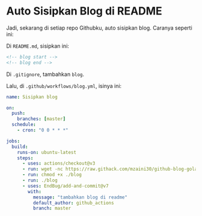 # Auto Sisipkan Blog di README

Jadi, sekarang di setiap repo Githubku, auto sisipkan blog. Caranya seperti ini:

Di `README.md`, sisipkan ini:

```html
<!-- blog start -->
<!-- blog end -->
```

Di `.gitignore`, tambahkan `blog`.

Lalu, di `.github/workflows/blog.yml`, isinya ini:

```yaml
name: Sisipkan blog

on:
  push:
    branches: [master]
  schedule:
    - cron: "0 0 * * *"

jobs:
  build:
    runs-on: ubuntu-latest
    steps:
      - uses: actions/checkout@v3
      - run: wget -nc https://raw.githack.com/mzaini30/github-blog-golang/master/blog
      - run: chmod +x ./blog
      - run: ./blog
      - uses: EndBug/add-and-commit@v7
        with:
          message: "tambahkan blog di readme"
          default_author: github_actions
          branch: master
```
